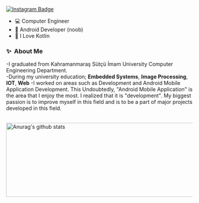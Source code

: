 [![Instagram Badge](https://img.shields.io/badge/-Instagram-C13584?style=flat-quare&labelColor=C13584&logo=instagram&logoColor=white&link=link)](link)
&nbsp;&nbsp;


- 💻 Computer Engineer
- 📱 Android Developer (noob)
- 🥇 I Love Kotlin
  

### ✨&nbsp; About Me

-I graduated from Kahramanmaraş Sütçü İmam University Computer Engineering Department.<br>
-During my university education; <b>Embedded Systems</b>, <b>Image Processing</b>, <b>IOT</b>, <b>Web</b>
-I worked on areas such as Development and Android Mobile Application Development. This
Undoubtedly, "Android Mobile Application" is the area that I enjoy the most.
I realized that it is "development". My biggest passion is to improve myself in this field and
is to be a part of major projects developed in this field.

<br>
 <a href="https://github.com/Honor13/github-readme-stats"><img align="center" src="https://github-readme-stats.vercel.app/api?username=Honor13&show_icons=true&include_all_commits=true&theme=buefy&hide_border=true" alt="Anurag's github stats" width="800" height="200" /></a>  </a> 

